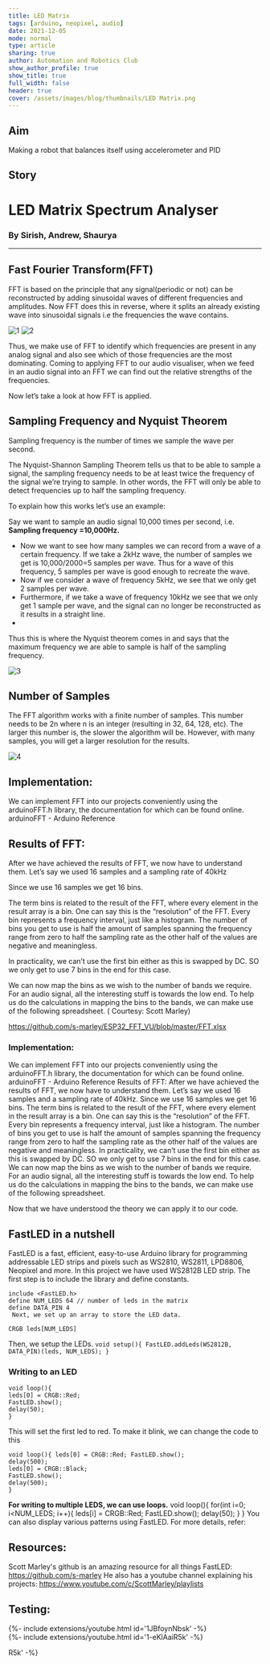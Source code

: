 ```yaml
---
title: LED Matrix
tags: [arduino, neopixel, audio]
date: 2021-12-05
mode: normal
type: article
sharing: true
author: Automation and Robotics Club
show_author_profile: true
show_title: true
full_width: false
header: true
cover: /assets/images/blog/thumbnails/LED Matrix.png
---
```


## Aim
Making a robot that balances itself using accelerometer and PID
<!--more-->
## Story
# LED Matrix Spectrum Analyser
### By Sirish, Andrew, Shaurya
---

## Fast Fourier Transform(FFT)
 
FFT is based on the principle that any signal(periodic or not) can be reconstructed by adding sinusoidal waves of different frequencies and amplitudes. Now FFT does this in reverse, where it splits an already existing wave into sinusoidal signals i.e the frequencies the wave contains.






<img src="{{site.baseurl}}/assets/images/blog/LED-Matrix/1.png" alt="1" width=auto height=auto>



<img src="{{site.baseurl}}/assets/images/blog/LED-Matrix/2.png" alt="2" width=auto height=auto>






Thus, we make use of FFT to identify which frequencies are present in any analog signal and also see which of those frequencies are the most dominating.
Coming to applying FFT to our audio visualiser, when we feed in an audio signal into an FFT we can find out the relative strengths of the frequencies.

Now let’s take a look at how FFT is applied.

## Sampling Frequency and Nyquist Theorem
Sampling frequency is the number of times we sample the wave per second.

The Nyquist-Shannon Sampling Theorem tells us that to be able to sample a signal, the sampling frequency needs to be at least twice the frequency of the signal we’re trying to sample.
In other words, the FFT will only be able to detect frequencies up to half the sampling frequency.

To explain how this works let’s use an example:

Say we want to sample an audio signal 10,000 times per second, i.e. 
**Sampling frequency =10,000Hz.**
- Now we want to see how many samples we can record from a wave of a certain frequency.
If we take a 2kHz wave, the number of samples we get is 10,000/2000=5 samples per wave.
Thus for a wave of this frequency, 5 samples per wave is good enough to recreate the wave.
- Now if we consider a wave of frequency 5kHz, we see that we only get 2 samples per wave.
- Furthermore, if we take a wave of frequency 10kHz we see that we only get 1 sample per wave, and the signal can no longer be reconstructed as it results in a straight line.
- 
Thus this is where the Nyquist theorem comes in and says that the maximum frequency we are able to sample is half of the sampling frequency.

<img src="{{site.baseurl}}/assets/images/blog/LED-Matrix/3.png" alt="3" width=auto height=auto>



## Number of Samples
The FFT algorithm works with a finite number of samples. This number needs to be 2n where n is an integer (resulting in 32, 64, 128, etc). The larger this number is, the slower the algorithm will be. However, with many samples, you will get a larger resolution for the results.

<img src="{{site.baseurl}}/assets/images/blog/LED-Matrix/4.png" alt="4" width=auto height=auto>

## Implementation:
We can implement FFT into our projects conveniently using the arduinoFFT.h library, the documentation for which can be found online.
arduinoFFT - Arduino Reference

## Results of FFT:

After we have achieved the results of FFT, we now have to understand them.
Let’s say we used 16 samples and a sampling rate of 40kHz

Since we use 16 samples we get 16 bins.

The term bins is related to the result of the FFT, where every element in the result array is a bin. One can say this is the “resolution” of the FFT. Every bin represents a frequency interval, just like a histogram. The number of bins you get to use is half the amount of samples spanning the frequency range from zero to half the sampling rate as the other half of the values are negative and meaningless.

In practicality, we can’t use the first bin either as this is swapped by DC. SO we only get to use 7 bins in the end for this case.

We can now map the bins as we wish to the number of bands we require.
For an audio signal, all the interesting stuff is towards the low end.
To help us do the calculations in mapping the bins to the bands, we can make use of the following spreadsheet. ( Courtesy: Scott Marley)

https://github.com/s-marley/ESP32_FFT_VU/blob/master/FFT.xlsx


### Implementation:
We can implement FFT into our projects conveniently using the arduinoFFT.h library, the documentation for which can be found online.
arduinoFFT - Arduino Reference
Results of FFT:
After we have achieved the results of FFT, we now have to understand them.
Let’s say we used 16 samples and a sampling rate of 40kHz.
Since we use 16 samples we get 16 bins.
The term bins is related to the result of the FFT, where every element in the result array is a bin. One can say this is the “resolution” of the FFT. Every bin represents a frequency interval, just like a histogram. The number of bins you get to use is half the amount of samples spanning the frequency range from zero to half the sampling rate as the other half of the values are negative and meaningless.
In practicality, we can’t use the first bin either as this is swapped by DC. SO we only get to use 7 bins in the end for this case.
We can now map the bins as we wish to the number of bands we require.
For an audio signal, all the interesting stuff is towards the low end. To help us do the calculations in mapping the bins to the bands, we can make use of the following spreadsheet.

Now that we have understood the theory we can apply it to our code.

## FastLED in a nutshell

FastLED is a fast, efficient, easy-to-use Arduino library for programming addressable LED strips and pixels such as WS2810, WS2811,
LPD8806, Neopixel and more. In this project we have used WS2812B LED strip. The first step is to include the library and define constants. 
```
include <FastLED.h> 
define NUM_LEDS 64 // number of leds in the matrix 
define DATA_PIN 4 
 Next, we set up an array to store the LED data.

CRGB leds[NUM_LEDS]
```
Then, we setup the LEDs.
`void setup(){ FastLED.addLeds(WS2812B, DATA_PIN)(leds, NUM_LEDS); }` 

### Writing to an LED 
```
void loop(){
leds[0] = CRGB::Red;
FastLED.show();
delay(50);
}
```

This will set the first led to red. To make it blink, we can change the code to this
```
void loop(){ leds[0] = CRGB::Red; FastLED.show();
delay(500); 
leds[0] = CRGB::Black;
FastLED.show();
delay(500);
}
``` 
**For writing to multiple LEDS, we can use loops.**
void loop(){ for(int i=0; i<NUM_LEDS; i++){ leds[i] = CRGB::Red;
FastLED.show(); delay(50); } } 
You can also display various patterns using FastLED.
For more details, refer:

## Resources: 

Scott Marley's github is an amazing resource for all things FastLED: https://github.com/s-marley
He also has a youtube channel explaining his projects: https://www.youtube.com/c/ScottMarley/playlists

## Testing:

<div>{%- include extensions/youtube.html id='1JBfoynNbsk' -%}</div>

<div>{%- include extensions/youtube.html id='1-eKlAaiR5k' -%}</div>

R5k' -%}</div>

